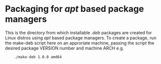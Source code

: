 # Packaging for _apt_ based package managers

This is the directory from which installable _.deb_ packages are created for Linux distros using _apt_ based package managers. To create a package, run the make-deb script here on an approriate machine, passing the script the desired package VERSION number and machine ARCH e.g.
```
    ./make-deb 1.0.0 amd64
```
